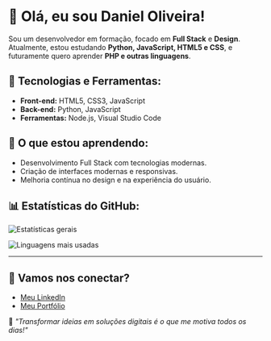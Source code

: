# 👋 Olá, eu sou Daniel Oliveira!

Sou um desenvolvedor em formação, focado em **Full Stack** e **Design**. Atualmente, estou estudando **Python, JavaScript, HTML5 e CSS**, e futuramente quero aprender **PHP e outras linguagens**.  

## 🚀 Tecnologias e Ferramentas:
- **Front-end:** HTML5, CSS3, JavaScript  
- **Back-end:** Python, JavaScript
- **Ferramentas:** Node.js, Visual Studio Code  

## 🌱 O que estou aprendendo:
- Desenvolvimento Full Stack com tecnologias modernas.  
- Criação de interfaces modernas e responsivas.  
- Melhoria contínua no design e na experiência do usuário.  

## 📊 Estatísticas do GitHub:
![Estatísticas gerais](https://github-readme-stats.vercel.app/api?username=SeuUsuario&show_icons=true&theme=radical)  

![Linguagens mais usadas](https://github-readme-stats.vercel.app/api/top-langs/?username=SeuUsuario&layout=compact&theme=radical)  

---

## 🔗 Vamos nos conectar?
- [Meu LinkedIn](https://www.linkedin.com/in/seu-usuario/)
- [Meu Portfólio](https://seuportfolio.com/)

📌 *"Transformar ideias em soluções digitais é o que me motiva todos os dias!"*  

